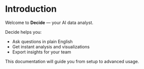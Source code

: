 # Introduction

Welcome to **Decide** — your AI data analyst.

Decide helps you:
- Ask questions in plain English
- Get instant analysis and visualizations
- Export insights for your team

This documentation will guide you from setup to advanced usage.
